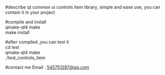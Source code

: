 #describe
qt common ui controls item library, simple and ease use, you can contain it in your project
  
  
#compile and install  
qmake-qt4
make  
make install  
 

#after  compiled ,you can test it  
cd test   
qmake-qt4
make   
./test_controls_item   
  

#contact me
Email  :  <545751287@qq.com> 
